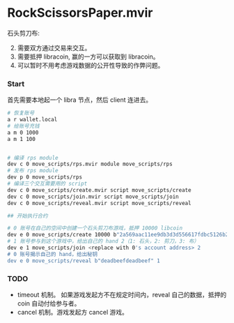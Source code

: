 # RockScissorsPaper.mvir

石头剪刀布:

2. 需要双方通过交易来交互。
3. 需要抵押 libracoin, 赢的一方可以获取到 libracoin。
4. 可以暂时不用考虑游戏数据的公开性导致的作弊问题。


### Start

首先需要本地起一个 libra 节点，然后 client 连进去。


``` bash
# 恢复账号
a r wallet.local
# 给账号充钱
a m 0 1000
a m 1 100


# 编译 rps module
dev c 0 move_scripts/rps.mvir module move_scripts/rps
# 发布 rps module
dev p 0 move_scripts/rps
# 编译三个交互需要用的 script
dev c 0 move_scripts/create.mvir script move_scripts/create
dev c 0 move_scripts/join.mvir script move_scripts/join
dev c 0 move_scripts/reveal.mvir script move_scripts/reveal

## 开始执行合约

# 0 账号在自己的空间中创建一个石头剪刀布游戏，抵押 10000 libcoin
dev e 0 move_scripts/create 10000 b"2a569aac11ee9db3d3d556617fdbc5126b2898c952ba4e04b11d0e0526b3d350"
# 1 账号参与到这个游戏中，给出自己的 hand 2（1: 石头，2: 剪刀，3: 布）
dev e 1 move_scripts/join <replace with 0's account address> 2
# 0 账号揭示自己的 hand，给出秘钥
dev e 0 move_scripts/reveal b"deadbeefdeadbeef" 1
```


### TODO

- timeout 机制。 如果游戏发起方不在规定时间内，reveal 自己的数据，抵押的 coin 自动付给参与者。
- cancel 机制。游戏发起方 cancel 游戏。
